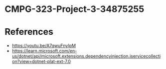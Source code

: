 # CMPG-323-Project-3-34875255
# References
* https://youtu.be/A7qwuFnyIpM
* https://learn.microsoft.com/en-us/dotnet/api/microsoft.extensions.dependencyinjection.iservicecollection?view=dotnet-plat-ext-7.0

